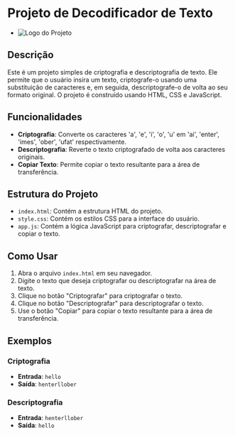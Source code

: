 # Projeto de Decodificador de Texto
- ![Logo do Projeto](./img/paginainicial.png)

## Descrição

Este é um projeto simples de criptografia e descriptografia de texto. Ele permite que o usuário insira um texto, criptografe-o usando uma substituição de caracteres e, em seguida, descriptografe-o de volta ao seu formato original. O projeto é construído usando HTML, CSS e JavaScript.

## Funcionalidades

- **Criptografia**: Converte os caracteres 'a', 'e', 'i', 'o', 'u' em 'ai', 'enter', 'imes', 'ober', 'ufat' respectivamente.
- **Descriptografia**: Reverte o texto criptografado de volta aos caracteres originais.
- **Copiar Texto**: Permite copiar o texto resultante para a área de transferência.


## Estrutura do Projeto

- `index.html`: Contém a estrutura HTML do projeto.
- `style.css`: Contém os estilos CSS para a interface do usuário.
- `app.js`: Contém a lógica JavaScript para criptografar, descriptografar e copiar o texto.

## Como Usar

1. Abra o arquivo `index.html` em seu navegador.
2. Digite o texto que deseja criptografar ou descriptografar na área de texto.
3. Clique no botão "Criptografar" para criptografar o texto.
4. Clique no botão "Descriptografar" para descriptografar o texto.
5. Use o botão "Copiar" para copiar o texto resultante para a área de transferência.

## Exemplos

### Criptografia
- **Entrada**: `hello`
- **Saída**: `henterllober`

### Descriptografia
- **Entrada**: `henterllober`
- **Saída**: `hello` 
